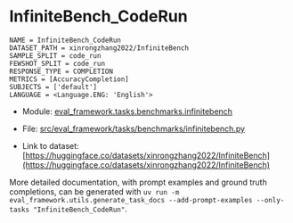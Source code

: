# InfiniteBench_CodeRun

````
NAME = InfiniteBench_CodeRun
DATASET_PATH = xinrongzhang2022/InfiniteBench
SAMPLE_SPLIT = code_run
FEWSHOT_SPLIT = code_run
RESPONSE_TYPE = COMPLETION
METRICS = [AccuracyCompletion]
SUBJECTS = ['default']
LANGUAGE = <Language.ENG: 'English'>
````

- Module: [eval_framework.tasks.benchmarks.infinitebench](eval_framework.tasks.benchmarks.infinitebench)

- File: [src/eval_framework/tasks/benchmarks/infinitebench.py](../../src/eval_framework/tasks/benchmarks/infinitebench.py)

- Link to dataset: [https://huggingface.co/datasets/xinrongzhang2022/InfiniteBench](https://huggingface.co/datasets/xinrongzhang2022/InfiniteBench)

More detailed documentation, with prompt examples and ground truth completions, can be generated with `uv run -m eval_framework.utils.generate_task_docs --add-prompt-examples --only-tasks "InfiniteBench_CodeRun"`.
